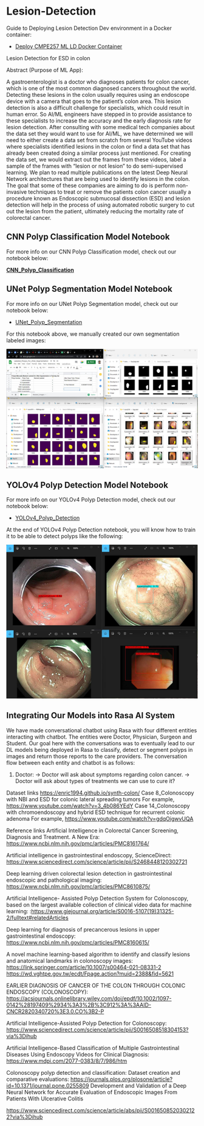 # Lesion-Detection

Guide to Deploying Lesion Detection Dev environment in a Docker container:

- [Deploy CMPE257 ML LD Docker Container](./docs/README.md)

Lesion Detection for ESD in colon

Abstract (Purpose of ML App):

A gastroenterologist is a doctor who diagnoses patients for colon cancer, which is one of the most common diagnosed cancers throughout the world. Detecting these lesions in the colon usually requires using an endoscope device with a camera that goes to the patient’s colon area. This lesion detection is also a difficult challenge for specialists, which could result in human error. So AI/ML engineers have stepped in to provide assistance to these specialists to increase the accuracy and the early diagnosis rate for lesion detection. After consulting with some medical tech companies about the data set they would want to use for AI/ML, we have determined we will need to either create a data set from scratch from several YouTube videos where specialists identified lesions in the colon or find a data set that has already been created doing a similar process just mentioned. For creating the data set, we would extract out the frames from these videos, label a sample of the frames with “lesion or not lesion” to do semi-supervised learning. We plan to read multiple publications on the latest Deep Neural Network architectures that are being used to identify lesions in the colon. The goal that some of these companies are aiming to do is perform non-invasive techniques to treat or remove the patients colon cancer usually a procedure known as Endoscopic submucosal dissection (ESD) and lesion detection will help in the process of using automated robotic surgery to cut out the lesion from the patient, ultimately reducing the mortality rate of colorectal cancer.

## CNN Polyp Classification Model Notebook

For more info on our CNN Polyp Classification model, check out our notebook below:

**[CNN_Polyp_Classification](Notebooks\CNN_Polyp_Classification.ipynb)**

## UNet Polyp Segmentation Model Notebook

For more info on our UNet Polyp Segmentation model, check out our notebook below:

- [UNet_Polyp_Segmentation](Notebooks\UNet_Polyp_Segmentation.ipynb)

For this notebook above, we manually created our own segmentation labeled images:

![100_manually_masked_polyps_for_unet](docs\images\100_manually_masked_polyps_for_unet.jpg)

## YOLOv4 Polyp Detection Model Notebook

For more info on our YOLOv4 Polyp Detection model, check out our notebook below:

- [YOLOv4_Polyp_Detection](Notebooks\YOLOv4_Polyp_Detection.ipynb)

At the end of YOLOv4 Polyp Detection notebook, you will know how to train it to be able to detect polyps like the following:

![yolov4_polyp_detection_4_images_5_6_22](docs\images\yolov4_polyp_detection_4_images_5_6_22.jpg)

## Integrating Our Models into Rasa AI System

We have made conversational chatbot using Rasa with four different entities interacting with chatbot. The entities were Doctor, Physician, Surgeon and Student. Our goal here with the conversations was to eventually lead to our DL models being deployed in Rasa to classify, detect or segment polyps in images and return those reports to the care providers. The conversation flow between each entity and chatbot is as follows:

1. Doctor:
-> Doctor will ask about symptoms regarding colon cancer.
-> Doctor will ask about types of treatments we can use to cure it?

 
Dataset links
https://enric1994.github.io/synth-colon/
Case 8_Colonoscopy with NBI and ESD for colonic lateral spreading tumors
For example, https://www.youtube.com/watch?v=3_4b086YEdY
Case 14_Colonoscopy with chromoendoscopy and hybrid ESD technique for recurrent colonic adenoma
For example, https://www.youtube.com/watch?v=gdqOigwvUQA
 
Reference links
Artificial Intelligence in Colorectal Cancer Screening, Diagnosis and Treatment. A New Era: https://www.ncbi.nlm.nih.gov/pmc/articles/PMC8161764/

Artificial intelligence in gastrointestinal endoscopy, ScienceDirect: https://www.sciencedirect.com/science/article/pii/S2468448120302721

Deep learning driven colorectal lesion detection in gastrointestinal endoscopic and pathological imaging: https://www.ncbi.nlm.nih.gov/pmc/articles/PMC8610875/

Artificial Intelligence- Assisted Polyp Detection System for Colonoscopy, based on the largest available collection of clinical video data for machine learning: :https://www.giejournal.org/article/S0016-5107(19)31325-2/fulltext#relatedArticles

Deep learning for diagnosis of precancerous lesions in upper gastrointestinal endoscopy: https://www.ncbi.nlm.nih.gov/pmc/articles/PMC8160615/

A novel machine learning-based algorithm to identify and classify lesions and anatomical landmarks in colonoscopy images: https://link.springer.com/article/10.1007/s00464-021-08331-2
https://wd.vghtpe.gov.tw/ecdt/Fpage.action?muid=2388&fid=5621

EARLIER DIAGNOSIS OF CANCER OF THE COLON THROUGH COLONIC ENDOSCOPY (COLONOSCOPY):
https://acsjournals.onlinelibrary.wiley.com/doi/epdf/10.1002/1097-0142%28197409%2934%3A3%2B%3C912%3A%3AAID-CNCR2820340720%3E3.0.CO%3B2-P

Artificial Intelligence-Assisted Polyp Detection for Colonoscopy: https://www.sciencedirect.com/science/article/pii/S0016508518304153?via%3Dihub

Artificial Intelligence-Based Classification of Multiple Gastrointestinal Diseases Using Endoscopy Videos for Clinical Diagnosis:
https://www.mdpi.com/2077-0383/8/7/986/htm


Colonoscopy polyp detection and classification: Dataset creation and comparative evaluations:
https://journals.plos.org/plosone/article?id=10.1371/journal.pone.0255809
Development and Validation of a Deep Neural Network for Accurate Evaluation of Endoscopic Images From Patients With Ulcerative Colitis

https://www.sciencedirect.com/science/article/abs/pii/S0016508520302122?via%3Dihub
